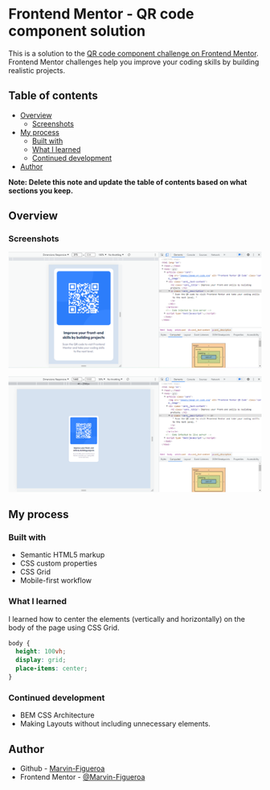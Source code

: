 # Frontend Mentor - QR code component solution

This is a solution to the [QR code component challenge on Frontend Mentor](https://www.frontendmentor.io/challenges/qr-code-component-iux_sIO_H). Frontend Mentor challenges help you improve your coding skills by building realistic projects.

## Table of contents

- [Overview](#overview)
  - [Screenshots](#screenshots)
- [My process](#my-process)
  - [Built with](#built-with)
  - [What I learned](#what-i-learned)
  - [Continued development](#continued-development)
- [Author](#author)

**Note: Delete this note and update the table of contents based on what sections you keep.**

## Overview

### Screenshots

![](./screenshot-375px.png)

![](./screenshot-1440px.png)

## My process

### Built with

- Semantic HTML5 markup
- CSS custom properties
- CSS Grid
- Mobile-first workflow

### What I learned

I learned how to center the elements (vertically and horizontally) on the body of the page using CSS Grid.

```css
body {
  height: 100vh;
  display: grid;
  place-items: center;
}
```

### Continued development

- BEM CSS Architecture
- Making Layouts without including unnecessary elements.

## Author

- Github - [Marvin-Figueroa](https://github.com/Marvin-Figueroa)
- Frontend Mentor - [@Marvin-Figueroa](https://www.frontendmentor.io/profile/Marvin-Figueroa)

